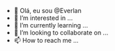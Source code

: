 - 👋 Olá, eu sou @Everlan
- 👀 I’m interested in ...
- 🌱 I’m currently learning ...
- 💞️ I’m looking to collaborate on ...
- 📫 How to reach me ...

<!---
SnugbXReisdencia/SnugbXReisdencia is a ✨ special ✨ repository because its `README.md` (this file) appears on your GitHub profile.
You can click the Preview link to take a look at your changes.
--->
